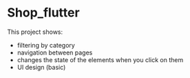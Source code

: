 # Shop_flutter

This project shows:
- filtering by category
- navigation between pages
- changes the state of the elements when you click on them
- UI design (basic)
